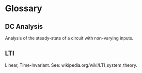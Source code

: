 # Glossary

## DC Analysis

Analysis of the steady-state of a circuit with non-varying inputs.

## LTI

Linear, Time-Invariant. See: wikipedia.org/wiki/LTI_system_theory.